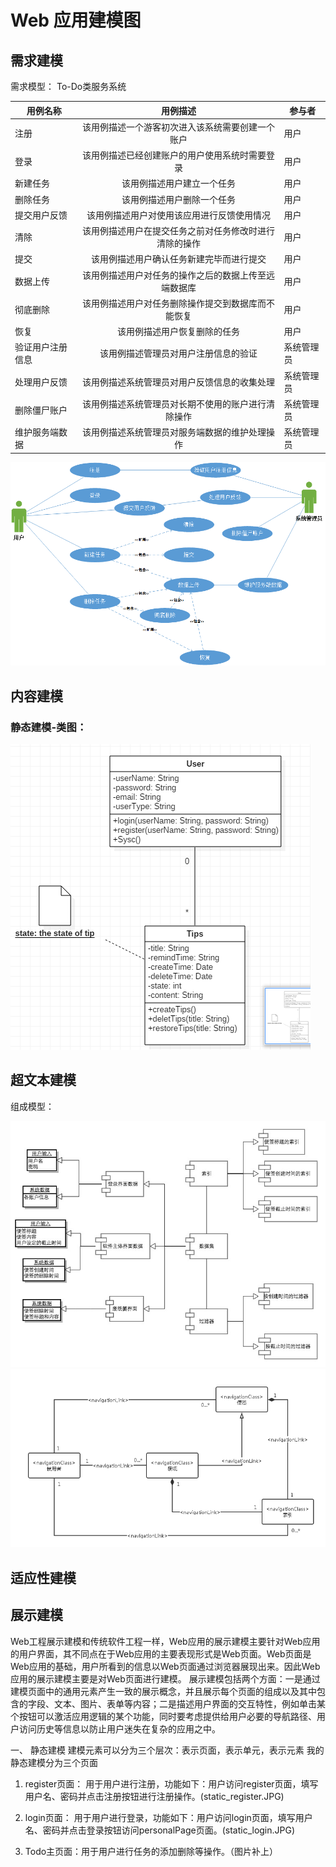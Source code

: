 ﻿# Web 应用建模图

## 需求建模

需求模型：
To-Do类服务系统

| 用例名称    | 用例描述                                     |参与者|
|------------|:-----------------------------------------:|-------|
| 注册        | 该用例描述一个游客初次进入该系统需要创建一个账户| 用户 |
| 登录        |该用例描述已经创建账户的用户使用系统时需要登录   | 用户 |
| 新建任务    | 该用例描述用户建立一个任务                     | 用户 |
| 删除任务    |该用例描述用户删除一个任务                      |用户|
| 提交用户反馈 |该用例描述用户对使用该应用进行反馈使用情况       |用户|
| 清除        |该用例描述用户在提交任务之前对任务修改时进行清除的操作|用户|
| 提交       |该用例描述用户确认任务新建完毕而进行提交           |用户|
|数据上传    |该用例描述用户对任务的操作之后的数据上传至远端数据库 |用户|
|彻底删除|该用例描述用户对任务删除操作提交到数据库而不能恢复       |用户|
|恢复       |该用例描述用户恢复删除的任务                        |用户|
|验证用户注册信息|该用例描述管理员对用户注册信息的验证       |系统管理员|
|处理用户反馈|该用例描述系统管理员对用户反馈信息的收集处理   |系统管理员|
|删除僵尸账户|该用例描述系统管理员对长期不使用的账户进行清除操作|系统管理员|
|维护服务端数据|该用例描述系统管理员对服务端数据的维护处理操作|系统管理员|

![需求模型](需求建模.png)

## 内容建模
### 静态建模-类图：
![类图](classDiagram.PNG)
## 超文本建模

组成模型：

![组成模型](组成模型.jpg)
![导航结构模型](导航结构模型.png)

## 适应性建模

## 展示建模

Web工程展示建模和传统软件工程一样，Web应用的展示建模主要针对Web应用的用户界面，其不同点在于Web应用的主要表现形式是Web页面。Web页面是Web应用的基础，用户所看到的信息以Web页面通过浏览器展现出来。因此Web应用的展示建模主要是对Web页面进行建模。 展示建模包括两个方面：一是通过建模页面中的通用元素产生一致的展示概念，并且展示每个页面的组成以及其中包含的字段、文本、图片、表单等内容；二是描述用户界面的交互特性，例如单击某个按钮可以激活应用逻辑的某个功能，同时要考虑提供给用户必要的导航路径、用户访问历史等信息以防止用户迷失在复杂的应用之中。

一、 静态建模 建模元素可以分为三个层次：表示页面，表示单元，表示元素 我的静态建模分为三个页面

 1. register页面： 用于用户进行注册，功能如下：用户访问register页面，填写用户名、密码并点击注册按钮进行注册操作。(static_register.JPG)

 2. login页面： 用于用户进行登录，功能如下：用户访问login页面，填写用户名、密码并点击登录按钮访问personalPage页面。(static_login.JPG)
 
 3. Todo主页面：用于用户进行任务的添加删除等操作。（图片补上）

